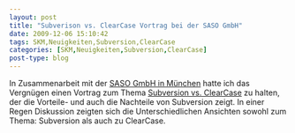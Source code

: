 ```yaml
---
layout: post
title: "Subverison vs. ClearCase Vortrag bei der SASO GmbH"
date: 2009-12-06 15:10:42
tags: SKM,Neuigkeiten,Subversion,ClearCase
categories: [SKM,Neuigkeiten,Subversion,ClearCase]
post-type: blog
---
```

In Zusammenarbeit mit der <a href="http://www.saso.de/"  title="SASO, Software &amp; Consulting GmbH">SASO GmbH in München</a> hatte ich das Vergnügen einen Vortrag zum Thema <a href="/uploads/SVNVCCC.pdf" title="SVNVCCC.pdf" target="_blank">Subversion vs. ClearCase</a> zu halten, der die Vorteile- und auch die Nachteile von Subversion zeigt. In einer Regen Diskussion zeigten sich die Unterschiedlichen Ansichten sowohl zum Thema: Subversion als auch zu ClearCase.
